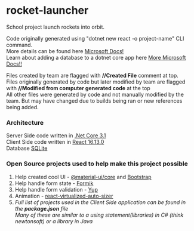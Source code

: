# rocket-launcher
School project launch rockets into orbit.

Code originally generated using "dotnet new react -o project-name" CLI command.<br>
More details can be found here [Microsoft Docs!](https://docs.microsoft.com/en-us/aspnet/core/client-side/spa/react?view=aspnetcore-3.1&tabs=visual-studio)<br>
Learn about adding a database to a dotnet core app here [More Microsoft Docs!!](https://docs.microsoft.com/en-us/aspnet/core/tutorials/razor-pages/sql?view=aspnetcore-3.1&tabs=visual-studio)

Files created by team are flagged with **//Created File** comment at top.<br>
Files originally generated by code but later modified by team are flagged with 
**//Modified from computer generated code** at the top<br>
All other files were generated by code and not manually modified by the team. But may have changed due to builds being ran or new references being added.<br>


### Architecture
Server Side code written in [.Net Core 3.1](https://docs.microsoft.com/en-us/dotnet/core/whats-new/dotnet-core-3-1)<br>
Client Side code written in [React 16.13.0](https://reactjs.org/)<br>
Database [SQLite](https://www.sqlite.org/index.html)<br>

### Open Source projects used to help make this project possible
1. Help created cool UI - [@material-ui/core](https://material-ui.com/) and [Bootstrap](https://getbootstrap.com/)<br>
2. Help handle form state - [Formik](https://jaredpalmer.com/formik/)<br>
3. Help handle form validation - [Yup](https://github.com/jquense/yup)<br>
4. Animation - [react-virtualized-auto-sizer](https://github.com/bvaughn/react-virtualized-auto-sizer)<br>
5. *Full list of projects used in the Client Side application can be found in the **package.json** file<br>
Many of these are similar to a using statement(libraries) in C# (think newtonsoft) or a library in Java*


